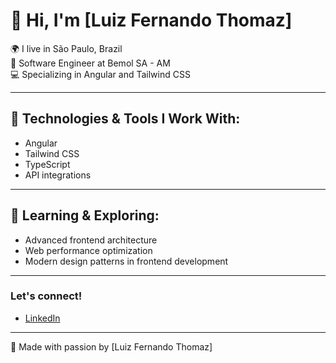 # 👋 Hi, I'm [Luiz Fernando Thomaz]

🌍 I live in São Paulo, Brazil  
🔭 Software Engineer at Bemol SA - AM  
💻 Specializing in Angular and Tailwind CSS

---

## 🔧 Technologies & Tools I Work With:
- Angular
- Tailwind CSS
- TypeScript
- API integrations

---

## 🌱 Learning & Exploring:
- Advanced frontend architecture
- Web performance optimization
- Modern design patterns in frontend development

---

### Let's connect!
- [LinkedIn](https://www.linkedin.com/in/lftho/)

---

💜 Made with passion by [Luiz Fernando Thomaz]
